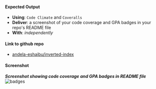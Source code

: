 #### Expected Output
- **Using**: `Code Climate` and `Coveralls`
- **Deliver**: a screenshot of your code coverage and GPA badges in your repo's README file
- **With**: *independently*

#### Link to github repo
- [andela-eshaibu/inverted-index](https://github.com/andela-eshaibu/inverted-index)

#### Screenshot

**_Screenshot showing code coverage and GPA badges in README file_** 
 ![badges](https://cloud.githubusercontent.com/assets/25608317/23105099/a2097134-f6d9-11e6-9fa6-99337481c12d.JPG)